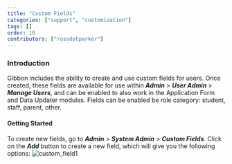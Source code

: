 ```yaml
---
title: "Custom Fields"
categories: ["support", "customization"]
tags: []
order: 10
contributors: ["rossdotparker"]
---
```


### Introduction

Gibbon includes the ability to create and use custom fields for users. Once created, these fields are available for use within ___Admin___ > ___User Admin___ > ___Manage Users___, and can be enabled to also work in the Application Form and Data Updater modules. Fields can be enabled be role category: student, staff, parent, other. <span style="text-decoration: underline;">

#### Getting Started

</span> To create new fields, go to ___Admin___ > ___System Admin___ > ___Custom Fields___. Click on the ___Add___ button to create a new field, which will give you the following options: ![custom_field1](/wp/2023/10/Custom_fields_1.png)
